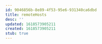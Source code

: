 ```yaml
---
id: 9046856b-8e89-4f53-95e6-931340ca6dbd
title: remoteHosts
desc: ''
updated: 1618573905211
created: 1618573905211
stub: true
---
```


